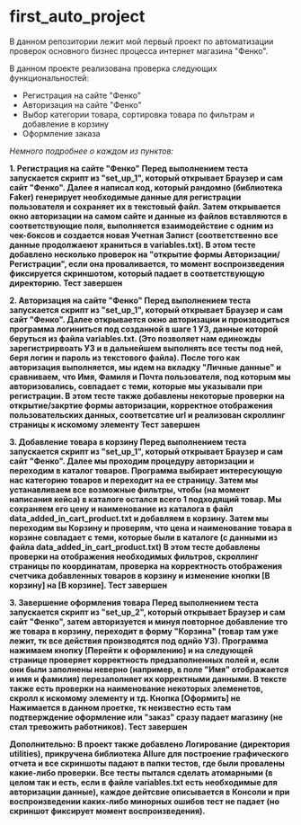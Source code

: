 # first_auto_project
В данном репозитории лежит мой первый проект по автоматизации проверок основного бизнес процесса интернет магазина "Фенко".

В данном проекте реализована проверка следующих функциональностей:
- Регистрация на сайте "Фенко"
- Авторизация на сайте "Фенко"
- Выбор категории товара, сортировка товара по фильтрам и добавление в корзину
- Оформление заказа

*Немного подробнее о каждом из пунктов:*

<b>1. Регистрация на сайте "Фенко"<b>
Перед выполнением теста запускается скрипт из "set_up_1", который открывает Браузер и сам сайт "Фенко". Далее я написал код, который рандомно (библиотека Faker) генерирует необходимые данные для регистрации пользователя и сохраняет их в текстовый файл.
Затем открывается окно авторизации на самом сайте и данные из файлов вставляются в соответствующие поля, выполняется взаимодействие с одним из чек-боксов и создается новая Учетная Запист (соответственно все данные продолжаеют храниться в variables.txt).
В этом тесте добавлено несколько проверок на "открытие формы Авторизации/Регистрации", если она проваливается, то момент воспроизведения фиксируется скриншотом, который падает в соответствующую директорию.
<b>Тест завершен<b>

<b>2. Авторизация на сайте "Фенко"<b>
Перед выполнением теста запускается скрипт из "set_up_1", который открывает Браузер и сам сайт "Фенко". Далее открывается окно авторизации и производиться программа логиниться под созданной в шаге 1 УЗ, данные которой беруться из файла variables.txt. (Это позволяет нам единожды зарегистрирвоать УЗ и в дальнейшем выполнять все тесты под ней, беря логин и пароль из текстового файла).
После того как авторизация выполняется, мы идем на вкладку "Личные данные" и сравниваем, что Имя, Фамиля и Почта пользователя, под которым мы авторизовались, совпадает с теми, которые мы указывали при регистрации.
В этом тесте также добавлены некоторые проверки на открытие/закртие формы авторизации, корректное отображения пользовательских данных, соответсвтие url и реализован скроллинг страницы к искомому элементу
<b>Тест завершен<b>

<b>3. Добавление товара в корзину<b>
Перед выполнением теста запускается скрипт из "set_up_1", который открывает Браузер и сам сайт "Фенко". Далее мы проходим процедуру авторизации и переходим в каталог товаров. Программа выбирает интересующую нас категорию товаров и переходит на ее страницу.
Затем мы устанавливаем все возможные фильтры, чтобы (на момент написания кейса) в каталоге остался всего 1 подходящий товар. Мы сохраняем его цену и наименование из каталога в файл data_added_in_cart_product.txt и добавляем в корзину.
Затем мы переходим вы Корзину и проверям, что цена и наименование товара в корзине совпадает с теми, которые были в каталоге (с данными из файла data_added_in_cart_product.txt)
В этом тесте добавлены проверки на отображения необходимых фильтров, скроллинг страницы по координатам, проверка на корректность отображения счетчика добавленных товаров в корзину и изменение кнопки [В корзину] на [В корзине]. 
<b>Тест завершен<b>

<b>3. Завершение оформления товара<b>
Перед выполнением теста запускается скрипт из "set_up_2", который открывает Браузер и сам сайт "Фенко", затем авторизуется и минуя повторное добавление тго же товара в корзину, переходит в форму "Корзина" (товар там уже лежит, тк все действия производятся под однйо УЗ).
Программа нажимаем кнопку [Перейти к оформлению] и на следующей странице проверяет корректность предзаполненных полей и, если они были заполнены неверно (например, в поле "Имя" отображается и имя и фамилия) перезаполняет их корректными данными. 
В тексте также есть проверки на наименование некоторых элеменетов, скролл к искомому элементу и тд. 
Кнопка [Оформить] не Нажимается в данном проетке, тк неизвестно есть там подтверждение оформление или "заказ" сразу падает магазину (не стал тревожить работников).
<b>Тест завершен<b>

<b>Дополнительно:<b>
В проект также добавлено Логирование (директория utilities), прикручена библиотека Allure для построение графического отчета и все скриншоты падают в папки тестов, где были провалены какие-либо проверки.
Все тесты пытался сделать атомарными (в целом так и есть, если в файле variables.txt есть необходимые для авторизации данные), каждое дейтсвие описывается в Консоли и при воспроизведении каких-либо минорных ошибов тест не падает (но скриншот фиксирует момент воспроизведения). 
